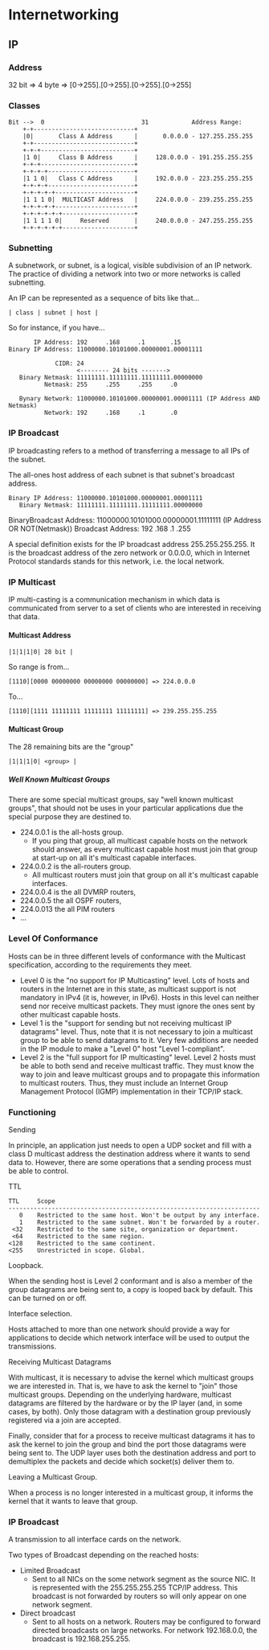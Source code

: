 # Internetworking

## IP 

### Address

32 bit => 4 byte => [0->255].[0->255].[0->255].[0->255]

### Classes

	Bit -->  0                           31            Address Range:
		+-+----------------------------+
		|0|       Class A Address      |       0.0.0.0 - 127.255.255.255
		+-+----------------------------+
		+-+-+--------------------------+
		|1 0|     Class B Address      |     128.0.0.0 - 191.255.255.255
		+-+-+--------------------------+
		+-+-+-+------------------------+
		|1 1 0|   Class C Address      |     192.0.0.0 - 223.255.255.255
		+-+-+-+------------------------+
		+-+-+-+-+----------------------+
		|1 1 1 0|  MULTICAST Address   |     224.0.0.0 - 239.255.255.255
		+-+-+-+-+----------------------+
		+-+-+-+-+-+--------------------+
		|1 1 1 1 0|     Reserved       |     240.0.0.0 - 247.255.255.255
		+-+-+-+-+-+--------------------+

### Subnetting

A subnetwork, or subnet, is a logical, visible subdivision of an IP network.
The practice of dividing a network into two or more networks is called subnetting.

An IP can be represented as a sequence of bits like that...

	| class | subnet | host |

So for instance, if you have...

	       IP Address: 192     .168     .1       .15
	Binary IP Address: 11000000.10101000.00000001.00001111

	             CIDR: 24 
	                   <-------- 24 bits ------->
	   Binary Netmask: 11111111.11111111.11111111.00000000
	          Netmask: 255     .255     .255     .0

	   Bynary Network: 11000000.10101000.00000001.00001111 (IP Address AND Netmask)
	          Network: 192     .168     .1       .0

### IP Broadcast

IP broadcasting refers to a method of transferring a message to all IPs of the subnet.

The all-ones host address of each subnet is that subnet's broadcast address.

	Binary IP Address: 11000000.10101000.00000001.00001111
	   Binary Netmask: 11111111.11111111.11111111.00000000
  BinaryBroadcast Address: 11000000.10101000.00000001.11111111 (IP Address OR NOT(Netmask))
	Broadcast Address: 192     .168     .1       .255

A special definition exists for the IP broadcast address 255.255.255.255. 
It is the broadcast address of the zero network or 0.0.0.0, which in Internet Protocol standards stands for this network, 
i.e. the local network.

### IP Multicast

IP multi-casting is a communication mechanism in which data is communicated from server 
to a set of clients who are interested in receiving that data. 

#### Multicast Address

	|1|1|1|0| 28 bit |

So range is from...

	[1110][0000 00000000 00000000 00000000] => 224.0.0.0

To...

	[1110][1111 11111111 11111111 11111111] => 239.255.255.255

#### Multicast Group

The 28 remaining bits are the "group"

        
	|1|1|1|0| <group> |

##### Well Known Multicast Groups

There are some special multicast groups, say "well known multicast groups", 
that should not be uses in your particular applications due the special purpose they are destined to.

*	224.0.0.1 is the all-hosts group. 
	*	If you ping that group, all multicast capable hosts on the network should answer, as every multicast capable host 
		must join that group at start-up on all it's multicast capable interfaces.
*	224.0.0.2 is the all-routers group. 
	*	All multicast routers must join that group on all it's multicast capable interfaces.
*	224.0.0.4 is the all DVMRP routers, 
*	224.0.0.5 the all OSPF routers, 
*	224.0.013 the all PIM routers
*	...

### Level Of Conformance

Hosts can be in three different levels of conformance with the Multicast specification, according to the requirements they meet.

*	Level 0 is the "no support for IP Multicasting" level. 
	Lots of hosts and routers in the Internet are in this state, as multicast support is not mandatory in IPv4 (it is, however, in IPv6). 
	Hosts in this level can neither send nor receive multicast packets. They must ignore the ones sent by other multicast capable hosts.
*	Level 1 is the "support for sending but not receiving multicast IP datagrams" level. 
	Thus, note that it is not necessary to join a multicast group to be able to send datagrams to it. 
	Very few additions are needed in the IP module to make a "Level 0" host "Level 1-compliant".
*	Level 2 is the "full support for IP multicasting" level. 
	Level 2 hosts must be able to both send and receive multicast traffic. 
	They must know the way to join and leave multicast groups and to propagate this information to multicast routers. 
	Thus, they must include an Internet Group Management Protocol (IGMP) implementation in their TCP/IP stack.

### Functioning

Sending

In principle, an application just needs to open a UDP socket and fill with a class D multicast address the destination address 
where it wants to send data to. 
However, there are some operations that a sending process must be able to control.

TTL

	TTL     Scope
	----------------------------------------------------------------------
	   0    Restricted to the same host. Won't be output by any interface.
	   1    Restricted to the same subnet. Won't be forwarded by a router.
	 <32    Restricted to the same site, organization or department.
	 <64    Restricted to the same region.
	<128    Restricted to the same continent.
	<255    Unrestricted in scope. Global.

Loopback.

When the sending host is Level 2 conformant and is also a member of the group datagrams are being sent to, a copy is looped back by default.
This can be turned on or off.

Interface selection.

Hosts attached to more than one network should provide a way for applications to decide which network interface will be used to output the transmissions.

Receiving Multicast Datagrams

With multicast, it is necessary to advise the kernel which multicast groups we are interested in. 
That is, we have to ask the kernel to "join" those multicast groups. 
Depending on the underlying hardware, multicast datagrams are filtered by the hardware or by the IP layer (and, in some cases, by both). 
Only those datagram with a destination group previously registered via a join are accepted.

Finally, consider that for a process to receive multicast datagrams it has to ask the kernel to join the group and bind the port 
those datagrams were being sent to. 
The UDP layer uses both the destination address and port to demultiplex the packets and decide which socket(s) deliver them to.

Leaving a Multicast Group.

When a process is no longer interested in a multicast group, it informs the kernel that it wants to leave that group.

### IP Broadcast

A transmission to all interface cards on the network.

Two types of Broadcast depending on the reached hosts:
* Limited Broadcast
	* Sent to all NICs on the some network segment as the source NIC. 
	It is represented with the 255.255.255.255 TCP/IP address. 
	This broadcast is not forwarded by routers so will only appear on one network segment.
* Direct broadcast
	* Sent to all hosts on a network. 
	Routers may be configured to forward directed broadcasts on large networks. 
	For network 192.168.0.0, the broadcast is 192.168.255.255.



